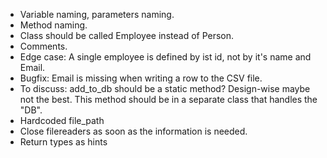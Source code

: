 - Variable naming, parameters naming.
- Method naming.
- Class should be called Employee instead of Person.
- Comments.
- Edge case: A single employee is defined by ist id, not by it's name and Email.
- Bugfix: Email is missing when writing a row to the CSV file.
- To discuss: add_to_db should be a static method? Design-wise maybe not the best. This method should be in a separate class that handles the "DB".
- Hardcoded file_path
- Close filereaders as soon as the information is needed.
- Return types as hints